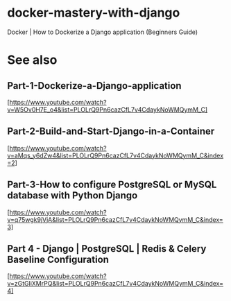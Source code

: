 # docker-mastery-with-django
Docker | How to Dockerize a Django application (Beginners Guide)

# See also


## Part-1-Dockerize-a-Django-application

[https://www.youtube.com/watch?v=W5Ov0H7E_o4&list=PLOLrQ9Pn6cazCfL7v4CdaykNoWMQymM_C]

## Part-2-Build-and-Start-Django-in-a-Container

[https://www.youtube.com/watch?v=aMqs_y6dZw4&list=PLOLrQ9Pn6cazCfL7v4CdaykNoWMQymM_C&index=2]

## Part-3-How to configure PostgreSQL or MySQL database with Python Django

[https://www.youtube.com/watch?v=q75wgk9jVjA&list=PLOLrQ9Pn6cazCfL7v4CdaykNoWMQymM_C&index=3]

## Part 4 - Django | PostgreSQL | Redis & Celery Baseline Configuration

[https://www.youtube.com/watch?v=zGtGliXMrPQ&list=PLOLrQ9Pn6cazCfL7v4CdaykNoWMQymM_C&index=4]

